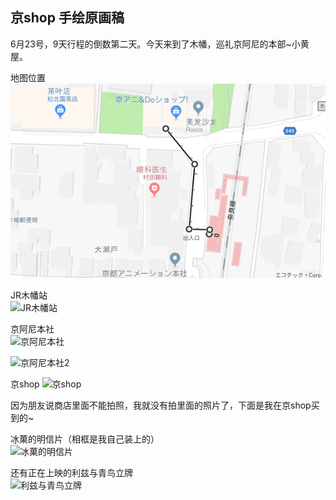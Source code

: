 ## 京shop 手绘原画稿
6月23号，9天行程的倒数第二天。今天来到了木幡，巡礼京阿尼的本部~小黄屋。  

地图位置  
![地图位置](image/kyoani_shop/地图位置.png) 
  
JR木幡站  
![JR木幡站](http://wx3.sinaimg.cn/large/6155fdddgy1fssi6uvqj6j23uk2kdkjt.jpg) 
  
京阿尼本社  
![京阿尼本社](http://wx3.sinaimg.cn/large/6155fdddgy1fssi6qgowrj23vc2kw4qy.jpg)   
  
![京阿尼本社2](http://wx4.sinaimg.cn/large/6155fdddgy1fssi6mozapj23vc2kwqvd.jpg)   
  
京shop
![京shop](http://wx3.sinaimg.cn/large/6155fdddgy1fssi6j14d2j24002czkjt.jpg)   

因为朋友说商店里面不能拍照，我就没有拍里面的照片了，下面是我在京shop买到的~  
  
冰菓的明信片（相框是我自己装上的）   
![冰菓的明信片](ihttp://wx3.sinaimg.cn/large/6155fdddgy1fssi6gd799j22iq1jyqv7.jpg)   
  
还有正在上映的利兹与青鸟立牌  
![利兹与青鸟立牌](http://wx3.sinaimg.cn/large/6155fdddgy1fssi6s8a3dj21mg2fqkjn.jpg)   
